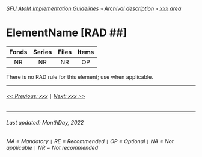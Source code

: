 ###### [SFU AtoM Implementation Guidelines](../README.md) `>` [Archival description](overview.md) `>` [xxx area](overview.md#xxx-area)

# ElementName [RAD ##]

| Fonds 	| Series 	| Files 	| Items 	|
|:-----:	|:------:	|:-----:	|:-----:	|
|   NR    |   NR    |   NR  	|   OP  	|

There is no RAD rule for this element; use when applicable.



---
###### [<< Previous: xxx](xxx.md) `|` [Next: xxx >>](xxx.md)
---
###### Last updated: MonthDay, 2022
###### MA = Mandatory `|` RE = Recommended `|` OP = Optional `|` NA = Not applicable `|` NR = Not recommended
